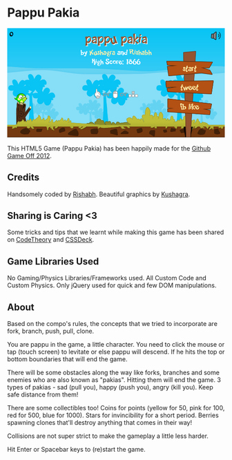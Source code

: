 # Pappu Pakia

![Pappu Pakia](img/screenshot.png)

This HTML5 Game (Pappu Pakia) has been happily made for the
[Github Game Off 2012](https://github.com/blog/1303-github-game-off).

## Credits

Handsomely coded by [Rishabh](http://twitter.com/_rishabhp).
Beautiful graphics by [Kushagra](http://twitter.com/solitarydesigns).

## Sharing is Caring <3

Some tricks and tips that we learnt while making this game has been
shared on [CodeTheory](http://codetheory.in) and
[CSSDeck](http://cssdeck.com/codecasts).

## Game Libraries Used

No Gaming/Physics Libraries/Frameworks used. All Custom Code and Custom Physics.
Only jQuery used for quick and few DOM manipulations.

## About

Based on the compo's rules, the concepts
that we tried to incorporate are fork, branch, push, pull, clone.

You are pappu in the game, a little character. You need to
click the mouse or tap (touch screen) to levitate or else
pappu will descend. If he hits the top or bottom boundaries
that will end the game.

There will be some obstacles along the way like forks, branches
and some enemies who are also known as "pakias". Hitting them
will end the game. 3 types of pakias - sad (pull you),
happy (push you), angry (kill you). Keep safe distance from
them!

There are some collectibles too! Coins for points (yellow for 50,
pink for 100, red for 500, blue for 1000). Stars for invincibility
for a short period. Berries spawning clones that'll destroy
anything that comes in their way!

Collisions are not super strict to make the gameplay a little less harder.

Hit Enter or Spacebar keys to (re)start the game.
